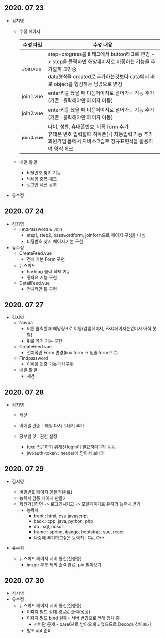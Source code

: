 ## 2020. 07. 23

- 김지영

  - 수정 페이지

    | 수정 파일 | 수정 내용                                                    |
    | --------- | ------------------------------------------------------------ |
    | Join.vue  | step-progress를 li 태그에서 button태그로 변경 -> step을 클릭하면 해당페이지로 이동하는 기능을 추가할까 고민중<br />data형식을 created로 추가하는것보다 data에서 바로 object를 형성하는 방법으로 변경 |
    | join1.vue | enter키를 쳤을 때 다음페이지로 넘어가는 기능 추가(기존 : 클릭해야만 페이지 이동) |
    | join2.vue | enter키를 쳤을 때 다음페이지로 넘어가는 기능 추가(기존 : 클릭해야만 페이지 이동) |
    | join3.vue | 나이, 성별, 휴대폰번호, 이름 form 추가<br />휴대폰 번호 입력할때 하이폰(`-`) 자동입력 기능 추가<br />회원가입 폼에서 자바스크립트 정규표현식을 활용하여 양식 체크 |

  - 내일 할 일

    - 비밀번호 찾기 기능
    - 닉네임 중복 체크
    - 로그인 세션 공부

- 유수정



## 2020. 07. 24

- 김지영
  - FindPassword & Join
    - step1, step2, passwordform, joinform으로 페이지 구성을 나눔
    - 비밀번호 찾기 페이지 기본 구현
- 유수정
  - CreateFeed.vue
    - 전체 기본 Form 구현
  - 뉴스피드
    - hashtag 클릭 삭제 가능
    - 좋아요 기능 구현
  - DetailFeed.vue
    - 전체적인 틀 구현

## 2020. 07. 27

- 김지영
  - Navbar
    - 버튼 클릭할때 해당링크로 이동(알림페이지, F&Q페이지는없어서 아직 못함)
    - 뒤로 가기 기능 구현
  - CreateFeed.vue
    - 전체적인 Form 변경(box form -> 밑줄 form으로)
  - Findpassword
    - 이메일 인증 기능까지 구현
  - 내일 할 일 
    - 세션



## 2020. 07. 28

- 김지영
  - 세션
  - 이메일 인증 - 메일 다시 보내기 추가
  
  - 공부할 것 : 권한 설정 
    - feed 접근하기 위해선 login이 필요하다던가 등등
    - jwt-auth-token : header에 담아서 보내기



## 2020. 07. 29

- 김지영
  - 비밀번호 페이지 만들기(완료)
  - 능력치 검증 페이지 만들기
  - 회원가입하면 -> 로그인시키고 -> 모달페이지로 유저의 능력치 받기
    - 능력치
      - front : html, css, javascript
      - back : cpp, java, python, php
      - db : sql, nosql
      - frame : spring, django, bootstrap, vue, react
      - 나중에 추가하고싶은 능력치 : C#, C++ 

- 유수정
  - 뉴스피드 페이지 서버 통신(진행중)
    - image 부분 제외 출력 완료, pid 받아오기



## 2020. 07. 30

- 김지영
- 유수정
  - 뉴스피드 페이지 서버 통신(진행중)
    - 이미지 필드 상대 경로로 출력(성공)
    - 이미지 필드 bind 실패 - 서버 변경으로 인해 정체 중
      - 서버단 문제 - base64로 받아오게 되었으므로 Decode 찾아보기
    - 발표 ppt 준비